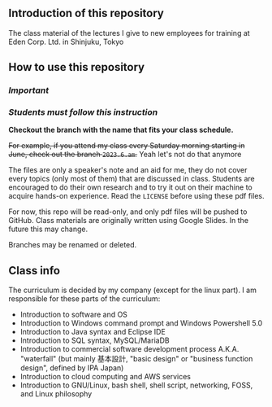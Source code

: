 ## Introduction of this repository

The class material of the lectures I give to new employees for training at Eden Corp. Ltd. in Shinjuku, Tokyo

## How to use this repository

### _**Important**_

### _Students must follow this instruction_

**Checkout the branch with the name that fits your class schedule.**

~~For example, if you attend my class every Saturday morning starting in June, check out the branch `2023.6.am`.~~
Yeah let's not do that anymore

The files are only a speaker's note and an aid for me, they do not cover every topics (only most of them) that are discussed in class. Students are encouraged to do their own research and to try it out on their machine to acquire hands-on experience.
Read the `LICENSE` before using these pdf files.

For now, this repo will be read-only, and only pdf files will be pushed to GitHub. Class materials are originally written using Google Slides. In the future this may change.

Branches may be renamed or deleted.

## Class info

The curriculum is decided by my company (except for the linux part). I am responsible for these parts of the curriculum:

- Introduction to software and OS
- Introduction to Windows command prompt and Windows Powershell 5.0
- Introduction to Java syntax and Eclipse IDE
- Introduction to SQL syntax, MySQL/MariaDB
- Introduction to commercial software development process A.K.A. "waterfall" (but mainly 基本設計, "basic design" or "business function design", defined by IPA Japan)
- Introduction to cloud computing and AWS services
- Introduction to GNU/Linux, bash shell, shell script, networking, FOSS, and Linux philosophy
